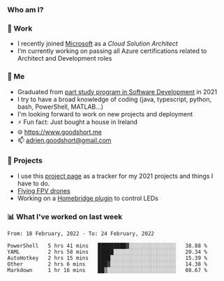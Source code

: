 ### Who am I?

<!--
**goodshort/goodshort** is a ✨ _special_ ✨ repository because its `README.md` (this file) appears on your GitHub profile.
-->
### 💼 Work
- I recently joined [Microsoft](https://www.microsoft.com/) as a _Cloud Solution Architect_
- I’m currently working on passing all Azure certifications related to Architect and Development roles

### 🌱 Me
- Graduated from [part study program in Software Development](https://www.goodshort.me/who-am-i/studies#higher-diploma-in-software-development) in 2021
- I try to have a broad knowledge of coding (java, typescript, python, bash, PowerShell, MATLAB...)
- I'm looking forward to work on new projects and deployment
- ⚡ Fun fact: Just bought a house in Ireland
- 🌐 https://www.goodshort.me
- 📫 adrien.goodshort@gmail.com

### 🚧 Projects

- I use this [project page](https://github.com/users/goodshort/projects/2) as a tracker for my 2021 projects and things I have to do.
- [Flying FPV drones](https://www.youtube.com/watch?v=PdOF5c4RF18&list=PLhU-As_kQhM6L6iwidza6sSdfxEybA7VZ)
- Working on a [Homebridge plugin](https://github.com/goodshort/homebridge-wled-preset) to control LEDs

### 📊 What I've worked on last week

<!--START_SECTION:waka-->
```text
From: 18 February, 2022 - To: 24 February, 2022

PowerShell   5 hrs 41 mins   █████████▓░░░░░░░░░░░░░░░   38.88 % 
YAML         2 hrs 58 mins   █████░░░░░░░░░░░░░░░░░░░░   20.34 % 
AutoHotkey   2 hrs 15 mins   ████░░░░░░░░░░░░░░░░░░░░░   15.39 % 
Other        2 hrs 6 mins    ███▓░░░░░░░░░░░░░░░░░░░░░   14.38 % 
Markdown     1 hr 16 mins    ██▒░░░░░░░░░░░░░░░░░░░░░░   08.67 % 
```
<!--END_SECTION:waka-->
